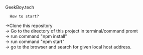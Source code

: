 GeekBoy.tech

      How to start?
    
   ->Clone this repository \
   -> Go to the directory of this project in terminal/command promt \
   -> run command "npm install" \
   -> run command "npm start" \
   -> go to the browser and search for given local host address.
